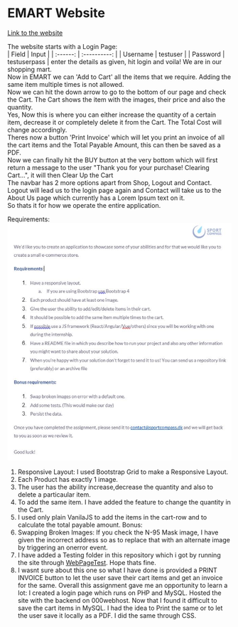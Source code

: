 # EMART Website
[Link to the website](http://emartbymao.000webhostapp.com/">http://emartbymao.000webhostapp.com)

The website starts with a Login Page:  
|  Field   |    Input     |
| :------: | :----------: |
| Username |   testuser   |
| Password | testuserpass |
enter the details as given, hit login and voila! We are in our shopping mart.  
Now in EMART we can 'Add to Cart' all the items that we require. Adding the same item multiple times is not allowed.  
Now we can hit the down arrow to go to the bottom of our page and check the Cart. The Cart shows the item with the images, their price and also the quantity.  
Yes, Now this is where you can either increase the quantity of a certain item, decrease it or completely delete it from the Cart. The Total Cost will change accordingly.  
Theres now a button 'Print Invoice' which will let you print an invoice of all the cart items and the Total Payable Amount, this can then be saved as a PDF.  
Now we can finally hit the BUY button at the very bottom which will first return a message to the user "Thank you for your purchase! Clearing Cart...", it will then Clear Up the Cart  
The navbar has 2 more options apart from Shop, Logout and Contact.  
Logout will lead us to the login page again and Contact will take us to the About Us page which currently has a Lorem Ipsum  text on it.  
So thats it for how we operate the entire application. 

Requirements:  
![Requirements Screenshot](images/requirements.JPG)
1. Responsive Layout:
I used Bootstrap Grid to make a Responsive Layout.
2. Each Product has exactly 1 image.
3. The user has the ability increase,decrease the quantity and also to delete a particaular item.
4. To add the same item. I have added the feature to change the quantity in the Cart.
5. I used only plain VanilaJS to add the items in the cart-row and to calculate the total payable amount.
Bonus:
1. Swapping Broken Images: If you check the N-95 Mask image, I have given the incorrect address so as to replace that with an alternate image by triggering an onerror event.
2. I have added a Testing folder in this repository which i got by running the site through [WebPageTest](https://www.webpagetest.org/). Hope thats fine.
3. I wasnt sure about this one so what I have done is provided a PRINT INVOICE button to let the user save their cart items and get an invoice for the same.
Overall this assignment gave me an opportunity to learn a lot:
I created a login page which runs on PHP and MySQL.
Hosted the site with the backend on 000webhost.
Now that I found it difficult to save the cart items in MySQL. I had the idea to Print the same or to let the user save it locally as a PDF. I did the same through CSS.

